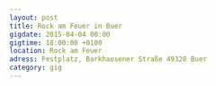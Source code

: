 ```yaml
---
layout: post
title: Rock am Feuer in Buer
gigdate: 2015-04-04 00:00
gigtime: 18:00:00 +0100
location: Rock am Feuer
adress: Festplatz, Barkhausener Straße 49328 Buer
category: gig
---
```


